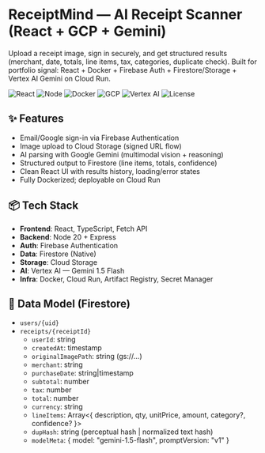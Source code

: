# ReceiptMind — AI Receipt Scanner (React + GCP + Gemini)

Upload a receipt image, sign in securely, and get structured results (merchant, date, totals, line items, tax, categories, duplicate check).
Built for portfolio signal: React + Docker + Firebase Auth + Firestore/Storage + Vertex AI Gemini on Cloud Run.

<!-- Badges -->
![React](https://img.shields.io/badge/React-18-blue)
![Node](https://img.shields.io/badge/Node-20-green)
![Docker](https://img.shields.io/badge/Docker-Containerized-informational)
![GCP](https://img.shields.io/badge/GCP-Cloud%20Run%20%7C%20Firestore%20%7C%20Storage-orange)
![Vertex AI](https://img.shields.io/badge/Vertex%20AI-Gemini%201.5%20Flash-purple)
![License](https://img.shields.io/badge/License-MIT-lightgrey)

## ✨ Features
- Email/Google sign-in via Firebase Authentication
- Image upload to Cloud Storage (signed URL flow)
- AI parsing with Google Gemini (multimodal vision + reasoning)
- Structured output to Firestore (line items, totals, confidence)
- Clean React UI with results history, loading/error states
- Fully Dockerized; deployable on Cloud Run

## 📦 Tech Stack
- **Frontend**: React, TypeScript, Fetch API
- **Backend**: Node 20 + Express
- **Auth**: Firebase Authentication
- **Data**: Firestore (Native)
- **Storage**: Cloud Storage
- **AI**: Vertex AI — Gemini 1.5 Flash
- **Infra**: Docker, Cloud Run, Artifact Registry, Secret Manager

## 🔐 Data Model (Firestore)
- `users/{uid}`
- `receipts/{receiptId}`
  - `userId`: string
  - `createdAt`: timestamp
  - `originalImagePath`: string (gs://…)
  - `merchant`: string
  - `purchaseDate`: string|timestamp
  - `subtotal`: number
  - `tax`: number
  - `total`: number
  - `currency`: string
  - `lineItems`: Array<{ description, qty, unitPrice, amount, category?, confidence? }>
  - `dupHash`: string (perceptual hash | normalized text hash)
  - `modelMeta`: { model: "gemini-1.5-flash", promptVersion: "v1" }
